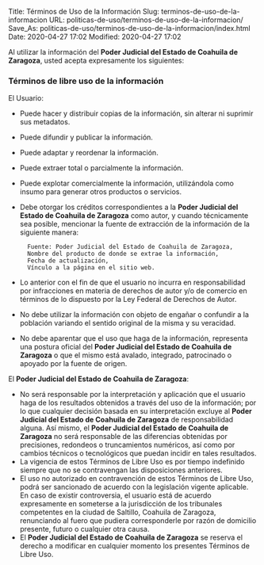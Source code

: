 Title: Términos de Uso de la Información
Slug: terminos-de-uso-de-la-informacion
URL: politicas-de-uso/terminos-de-uso-de-la-informacion/
Save_As: politicas-de-uso/terminos-de-uso-de-la-informacion/index.html
Date: 2020-04-27 17:02
Modified: 2020-04-27 17:02


Al utilizar la información del **Poder Judicial del Estado de Coahuila de Zaragoza**, usted acepta expresamente los siguientes:

### Términos de libre uso de la información

El Usuario:

* Puede hacer y distribuir copias de la información, sin alterar ni suprimir sus metadatos.
* Puede difundir y publicar la información.
* Puede adaptar y reordenar la información.
* Puede extraer total o parcialmente la información.
* Puede explotar comercialmente la información, utilizándola como insumo para generar otros productos o servicios.
* Debe otorgar los créditos correspondientes a la **Poder Judicial del Estado de Coahuila de Zaragoza** como autor, y cuando técnicamente sea posible, mencionar la fuente de extracción de la información de la siguiente manera:

        Fuente: Poder Judicial del Estado de Coahuila de Zaragoza,
        Nombre del producto de donde se extrae la información,
        Fecha de actualización,
        Vínculo a la página en el sitio web.

* Lo anterior con el fin de que el usuario no incurra en responsabilidad por infracciones en materia de derechos de autor y/o de comercio en términos de lo dispuesto por la Ley Federal de Derechos de Autor.
* No debe utilizar la información con objeto de engañar o confundir a la población variando el sentido original de la misma y su veracidad.
* No debe aparentar que el uso que haga de la información, representa una postura oficial del **Poder Judicial del Estado de Coahuila de Zaragoza** o que el mismo está avalado, integrado, patrocinado o apoyado por la fuente de origen.

El **Poder Judicial del Estado de Coahuila de Zaragoza**:

* No será responsable por la interpretación y aplicación que el usuario haga de los resultados obtenidos a través del uso de la información; por lo que cualquier decisión basada en su interpretación excluye al **Poder Judicial del Estado de Coahuila de Zaragoza** de responsabilidad alguna. Así mismo, el **Poder Judicial del Estado de Coahuila de Zaragoza** no será responsable de las diferencias obtenidas por precisiones, redondeos o truncamientos numéricos, así como por cambios técnicos o tecnológicos que puedan incidir en tales resultados.
* La vigencia de estos Términos de Libre Uso es por tiempo indefinido siempre que no se contravengan las disposiciones anteriores.
* El uso no autorizado en contravención de estos Términos de Libre Uso, podrá ser sancionado de acuerdo con la legislación vigente aplicable. En caso de existir controversia, el usuario está de acuerdo expresamente en someterse a la jurisdicción de los tribunales competentes en la ciudad de Saltillo, Coahuila de Zaragoza, renunciando al fuero que pudiera corresponderle por razón de domicilio presente, futuro o cualquier otra causa.
* El **Poder Judicial del Estado de Coahuila de Zaragoza** se reserva el derecho a modificar en cualquier momento los presentes Términos de Libre Uso.

